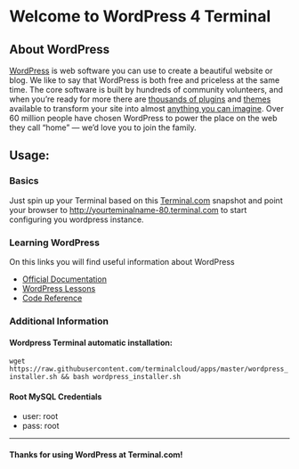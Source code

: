# Welcome to WordPress 4 Terminal
## About WordPress
[WordPress](http://wordpress.org/) is web software you can use to create a beautiful website or blog. We like to say that WordPress is both free and priceless at the same time.
The core software is built by hundreds of community volunteers, and when you’re ready for more there are [thousands of plugins](http://wordpress.org/plugins/) and [themes](http://wordpress.org/themes/) available to transform your site into almost [anything you can imagine](http://wordpress.org/showcase/). Over 60 million people have chosen WordPress to power the place on the web they call “home” — we’d love you to join the family.

## Usage:
### Basics
Just spin up your Terminal based on this [Terminal.com](https://www.terminal.com) snapshot and point your browser to http://yourteminalname-80.terminal.com to start configuring you wordpress instance.

### Learning WordPress
On this links you will find useful information about WordPress
- [Official Documentation](http://codex.wordpress.org/Main_Page)
- [WordPress Lessons](http://codex.wordpress.org/WordPress_Lessons)
- [Code Reference](http://developer.wordpress.org/reference)

### Additional Information
#### Wordpress Terminal automatic installation:
`wget https://raw.githubusercontent.com/terminalcloud/apps/master/wordpress_installer.sh && bash wordpress_installer.sh`
#### Root MySQL Credentials
- user: root
- pass: root

---

#### Thanks for using WordPress at Terminal.com!
